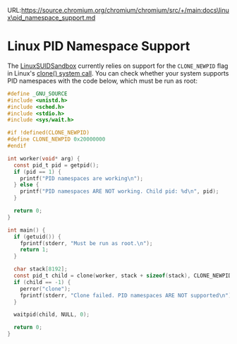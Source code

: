 URL:https://source.chromium.org/chromium/chromium/src/+/main:docs\linux\pid_namespace_support.md
# Linux PID Namespace Support

The [LinuxSUIDSandbox](suid_sandbox.md) currently relies on support for
the `CLONE_NEWPID` flag in Linux's
[clone() system call](http://www.kernel.org/doc/man-pages/online/pages/man2/clone.2.html).
You can check whether your system supports PID namespaces with the code below,
which must be run as root:

```c
#define _GNU_SOURCE
#include <unistd.h>
#include <sched.h>
#include <stdio.h>
#include <sys/wait.h>

#if !defined(CLONE_NEWPID)
#define CLONE_NEWPID 0x20000000
#endif

int worker(void* arg) {
  const pid_t pid = getpid();
  if (pid == 1) {
    printf("PID namespaces are working\n");
  } else {
    printf("PID namespaces ARE NOT working. Child pid: %d\n", pid);
  }

  return 0;
}

int main() {
  if (getuid()) {
    fprintf(stderr, "Must be run as root.\n");
    return 1;
  }

  char stack[8192];
  const pid_t child = clone(worker, stack + sizeof(stack), CLONE_NEWPID, NULL);
  if (child == -1) {
    perror("clone");
    fprintf(stderr, "Clone failed. PID namespaces ARE NOT supported\n");
  }

  waitpid(child, NULL, 0);

  return 0;
}
```
